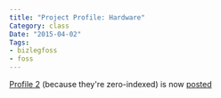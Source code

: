 ```yaml
---
title: "Project Profile: Hardware"
Category: class
Date: "2015-04-02"
Tags:
- bizlegfoss
- foss
---
```


[Profile 2][proposal] (because they're zero-indexed) is now [posted][presentation]

[proposal]: {filename}/2015/03/12-profile-proposal-organization.md
[presentation]: http://msoucy.github.io/bizleg-profiles/profile2
